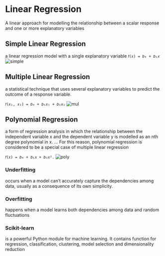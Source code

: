 # Linear Regression
A linear approach for modelling the relationship between a scalar response and one or more explanatory variables 

## Simple Linear Regression
a linear regression model with a single explanatory variable 
`𝑓(𝑥) = 𝑏₀ + 𝑏₁𝑥`
![simple](https://files.realpython.com/media/fig-lin-reg.a506035b654a.png)

## Multiple Linear Regression
 a statistical technique that uses several explanatory variables to predict the outcome of a response variable.

 `𝑓(𝑥₁, 𝑥₂) = 𝑏₀ + 𝑏₁𝑥₁ + 𝑏₂𝑥₂`
 ![mul](https://cdn.scribbr.com/wp-content/uploads//2020/02/multiple-regression-in-r-graph-1.png)


 ## Polynomial Regression
 a form of regression analysis in which the relationship between the independent variable x and the dependent variable y is modelled as an nth degree polynomial in x. ... For this reason, polynomial regression is considered to be a special case of multiple linear regression

`𝑓(𝑥) = 𝑏₀ + 𝑏₁𝑥 + 𝑏₂𝑥².`
 ![poly](https://www.w3schools.com/python/img_polynomial_regression.png)

 ### Underfitting 
 occurs when a model can’t accurately capture the dependencies among data, usually as a consequence of its own simplicity.


 ### Overfitting
  happens when a model learns both dependencies among data and random fluctuations

### Scikit-learn 
is a powerful Python module for machine learning. It contains function for regression, classification, clustering, model selection and dimensionality reduction